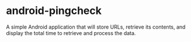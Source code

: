 android-pingcheck
=================

A simple Android application that will store URLs, retrieve its contents, and display the total time to retrieve and process the data.